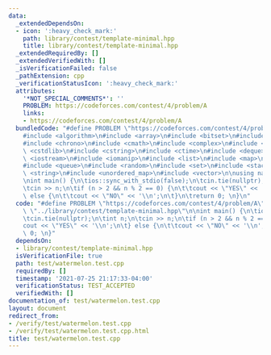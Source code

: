 ```yaml
---
data:
  _extendedDependsOn:
  - icon: ':heavy_check_mark:'
    path: library/contest/template-minimal.hpp
    title: library/contest/template-minimal.hpp
  _extendedRequiredBy: []
  _extendedVerifiedWith: []
  _isVerificationFailed: false
  _pathExtension: cpp
  _verificationStatusIcon: ':heavy_check_mark:'
  attributes:
    '*NOT_SPECIAL_COMMENTS*': ''
    PROBLEM: https://codeforces.com/contest/4/problem/A
    links:
    - https://codeforces.com/contest/4/problem/A
  bundledCode: "#define PROBLEM \"https://codeforces.com/contest/4/problem/A\"\n\n\
    #include <algorithm>\n#include <array>\n#include <bitset>\n#include <cassert>\n\
    #include <chrono>\n#include <cmath>\n#include <complex>\n#include <cstdio>\n#include\
    \ <cstdlib>\n#include <cstring>\n#include <ctime>\n#include <deque>\n#include\
    \ <iostream>\n#include <iomanip>\n#include <list>\n#include <map>\n#include <numeric>\n\
    #include <queue>\n#include <random>\n#include <set>\n#include <stack>\n#include\
    \ <string>\n#include <unordered_map>\n#include <vector>\n\nusing namespace std;\n\
    \nint main() {\n\tios::sync_with_stdio(false);\n\tcin.tie(nullptr);\n\tint n;\n\
    \tcin >> n;\n\tif (n > 2 && n % 2 == 0) {\n\t\tcout << \"YES\" << '\\n';\n\t}\
    \ else {\n\t\tcout << \"NO\" << '\\n';\n\t}\n\treturn 0; \n}\n"
  code: "#define PROBLEM \"https://codeforces.com/contest/4/problem/A\"\n\n#include\
    \ \"../library/contest/template-minimal.hpp\"\n\nint main() {\n\tios::sync_with_stdio(false);\n\
    \tcin.tie(nullptr);\n\tint n;\n\tcin >> n;\n\tif (n > 2 && n % 2 == 0) {\n\t\t\
    cout << \"YES\" << '\\n';\n\t} else {\n\t\tcout << \"NO\" << '\\n';\n\t}\n\treturn\
    \ 0; \n}"
  dependsOn:
  - library/contest/template-minimal.hpp
  isVerificationFile: true
  path: test/watermelon.test.cpp
  requiredBy: []
  timestamp: '2021-07-25 21:17:33-04:00'
  verificationStatus: TEST_ACCEPTED
  verifiedWith: []
documentation_of: test/watermelon.test.cpp
layout: document
redirect_from:
- /verify/test/watermelon.test.cpp
- /verify/test/watermelon.test.cpp.html
title: test/watermelon.test.cpp
---
```

